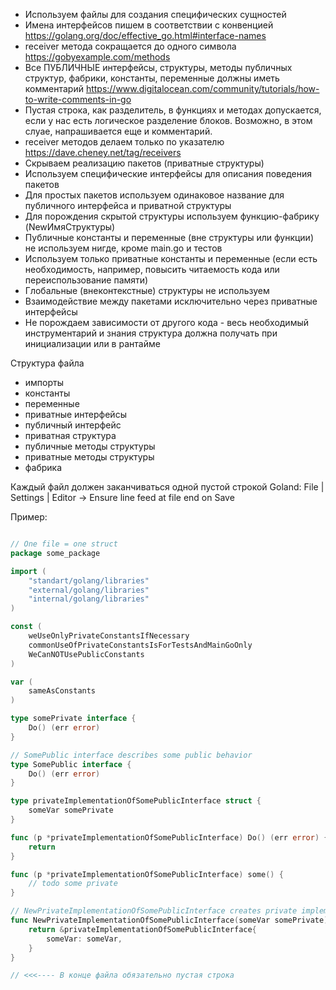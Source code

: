 - Используем файлы для создания специфических сущностей
- Имена интерфейсов пишем в соответствии с конвенцией https://golang.org/doc/effective_go.html#interface-names
- receiver метода сокращается до одного символа https://gobyexample.com/methods
- Все ПУБЛИЧНЫЕ интерфейсы, структуры, методы публичных структур, фабрики, константы, переменные должны иметь комментарий https://www.digitalocean.com/community/tutorials/how-to-write-comments-in-go
- Пустая строка, как разделитель, в функциях и методах допускается, если у нас есть логическое разделение блоков. Возможно, в этом слуае, напрашивается еще и комментарий.
- receiver методов делаем только по указателю https://dave.cheney.net/tag/receivers
- Скрываем реализацию пакетов (приватные структуры)
- Используем специфические интерфейсы для описания поведения пакетов
- Для простых пакетов используем одинаковое название для публичного интерфейса и приватной структуры
- Для порождения скрытой структуры используем функцию-фабрику (NewИмяСтруктуры)
- Публичные константы и переменные (вне структуры или функции) не используем нигде, кроме main.go и тестов
- Используем только приватные константы и переменные (если есть необходимость, например, повысить читаемость кода или переиспользование памяти)
- Глобальные (внеконтекстные) структуры не используем
- Взаимодействие между пакетами исключительно через приватные интерфейсы
- Не порождаем зависимости от другого кода - весь необходимый инструментарий и знания структура должна получать при инициализации или в рантайме

Структура файла
- импорты
- константы
- переменные
- приватные интерфейсы
- публичный интерфейс
- приватная структура
- публичные методы структуры
- приватные методы структуры
- фабрика

Каждый файл должен заканчиваться одной пустой строкой
Goland: File | Settings | Editor -> Ensure line feed at file end on Save

Пример:
```go

// One file = one struct
package some_package

import (
    "standart/golang/libraries"
    "external/golang/libraries"
    "internal/golang/libraries"
)

const (
    weUseOnlyPrivateConstantsIfNecessary
    commonUseOfPrivateConstantsIsForTestsAndMainGoOnly
    WeCanNOTUsePublicConstants
)

var (
    sameAsConstants
)

type somePrivate interface {
    Do() (err error)
}

// SomePublic interface describes some public behavior
type SomePublic interface {
    Do() (err error)
}

type privateImplementationOfSomePublicInterface struct {
    someVar somePrivate
}

func (p *privateImplementationOfSomePublicInterface) Do() (err error) {
    return
}

func (p *privateImplementationOfSomePublicInterface) some() {
    // todo some private
}

// NewPrivateImplementationOfSomePublicInterface creates private implementation of SomePublic interface
func NewPrivateImplementationOfSomePublicInterface(someVar somePrivate) SomePublic {
    return &privateImplementationOfSomePublicInterface{
        someVar: someVar,
    }
}

// <<<---- В конце файла обязательно пустая строка
```
